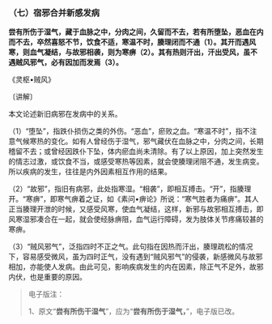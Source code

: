 ### （七）宿邪合并新感发病

**尝有所伤于湿气，藏于血脉之中，分肉之间，久留而不去，若有所堕坠，恶血在内而不去，卒然喜怒不节，饮食不适，寒温不时，腠理闭而不通（1）。其开而遇风寒，则血气凝结，与故邪相袭，则为寒痹（2）。其有热则汗出，汗出受风，虽不遇贼风邪气，必有因加而发焉（3）。**

《灵枢•贼风》

〔讲解〕

本文论述新旧病邪在发病中的关系。

（1）“堕坠”，指跌仆损伤之类的外伤。“恶血”，瘀败之血。“寒温不时”，指不注意气候寒热的变化。如有人曾经伤于湿气，邪气藏伏在血脉之中，分肉之间，长期稽留不去；或曾经因跌仆下坠，体内瘀血尚未清除。有了以上原因，加上突然发生的情志过激，或饮食不当，或感受寒热等因素，就会使腠理闭阻不通，发生病变。所以疾病的发生，往往是内外因素相互作用的结果。

（2）“故邪”，指旧有病邪，此处指寒湿。“相袭”，即相互搏击。“开”，指腠理开。“寒痹”，即寒气痹着之证，如《素问•痹论》所说：“寒气胜者为痛痹”。其人正当腠理开泄的时候，又感受风寒，使血气凝结，这样，新邪与故邪相互搏击，即风寒湿邪凑合在一起，就会使经脉痹阻，血气运行障碍，发为肢体关节疼痛较甚的寒痹。

（3）“贼风邪气”，泛指四时不正之气。此句指在因热而汗出，腠理疏松的情况下，容易感受微风，虽为四时正气，没有遇到“贼风邪气”的侵袭，新感微风与故邪相加，亦能使人发病。由此可见，影响疾病发生的内在因素，除正气不足外，故邪内伏，也是重要的原因。

> 电子版注：
>
> 1、原文“**尝有所伤干湿气**”，应为“**尝有所伤于湿气，**”，电子版已改。